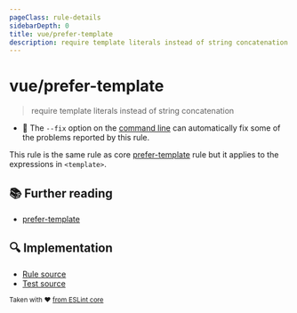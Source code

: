 ```yaml
---
pageClass: rule-details
sidebarDepth: 0
title: vue/prefer-template
description: require template literals instead of string concatenation
---
```

# vue/prefer-template
> require template literals instead of string concatenation

- :wrench: The `--fix` option on the [command line](https://eslint.org/docs/user-guide/command-line-interface#fixing-problems) can automatically fix some of the problems reported by this rule.

This rule is the same rule as core [prefer-template] rule but it applies to the expressions in `<template>`.

## :books: Further reading

- [prefer-template]

[prefer-template]: https://eslint.org/docs/rules/prefer-template

## :mag: Implementation

- [Rule source](https://github.com/vuejs/eslint-plugin-vue/blob/master/lib/rules/prefer-template.js)
- [Test source](https://github.com/vuejs/eslint-plugin-vue/blob/master/tests/lib/rules/prefer-template.js)

<sup>Taken with ❤️ [from ESLint core](https://eslint.org/docs/rules/prefer-template)</sup>
